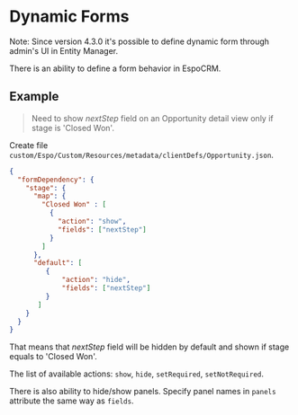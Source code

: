 # Dynamic Forms

Note: Since version 4.3.0 it's possible to define dynamic form through admin's UI in Entity Manager.

There is an ability to define a form behavior in EspoCRM. 

## Example

> Need to show _nextStep_ field on an Opportunity detail view only if stage is 'Closed Won'.
>

Create file `custom/Espo/Custom/Resources/metadata/clientDefs/Opportunity.json`.
```json
{
  "formDependency": {
    "stage": {
      "map": {
        "Closed Won" : [
          {
            "action": "show",
            "fields": ["nextStep"]
          }
        ]
      }, 
      "default": [
         {
             "action": "hide", 
             "fields": ["nextStep"] 
         }
       ]
    }
  }
}
```

That means that _nextStep_ field will be hidden by default and shown if stage equals to 'Closed Won'.

The list of available actions: `show`, `hide`, `setRequired`, `setNotRequired`.

There is also ability to hide/show panels. Specify panel names in `panels` attribute the same way as `fields`.
